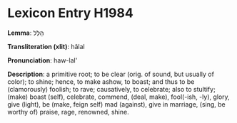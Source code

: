 # Lexicon Entry H1984

**Lemma**: הָלַל

**Transliteration (xlit)**: hâlal

**Pronunciation**: haw-lal'

**Description**:
a primitive root; to be clear (orig. of sound, but usually of color); to shine; hence, to make ashow, to boast; and thus to be (clamorously) foolish; to rave; causatively, to celebrate; also to stultify; (make) boast (self), celebrate, commend, (deal, make), fool(-ish, -ly), glory, give (light), be (make, feign self) mad (against), give in marriage, (sing, be worthy of) praise, rage, renowned, shine.
